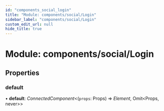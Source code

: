 ```yaml
---
id: "components_social_login"
title: "Module: components/social/Login"
sidebar_label: "components/social/Login"
custom_edit_url: null
hide_title: true
---
```


# Module: components/social/Login

## Properties

### default

• **default**: *ConnectedComponent*<(`props`: Props) => *Element*, Omit<Props, never\>\>
